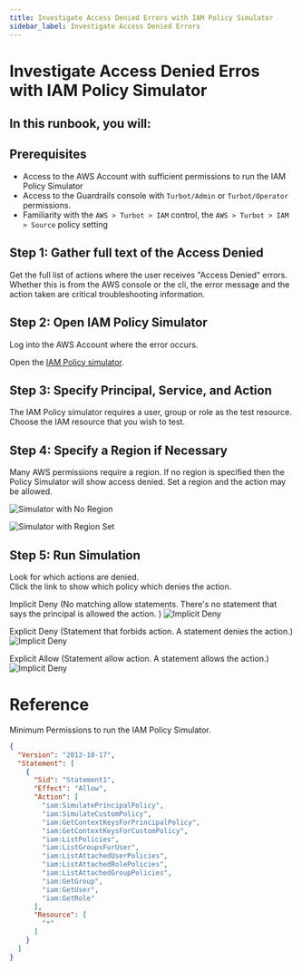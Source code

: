 ```yaml
---
title: Investigate Access Denied Errors with IAM Policy Simulator
sidebar_label: Investigate Access Denied Errors
---
```


# Investigate Access Denied Erros with IAM Policy Simulator

In this runbook, you will:
- 

## Prerequisites

- Access to the AWS Account with sufficient permissions to run the IAM Policy Simulator
- Access to the Guardrails console with `Turbot/Admin` or `Turbot/Operator` permissions.
- Familiarity with the `AWS > Turbot > IAM` control, the `AWS > Turbot > IAM > Source` policy setting

## Step 1:  Gather full text of the Access Denied

Get the full list of actions where the user receives "Access Denied" errors. Whether this is from the AWS console or the
cli, the error message and the action taken are critical troubleshooting information.

## Step 2: Open IAM Policy Simulator

Log into the AWS Account where the error occurs.

Open the [IAM Policy simulator](https://policysim.aws.amazon.com/home/index.jsp).

## Step 3: Specify Principal, Service, and Action

The IAM Policy simulator requires a user, group or role as the test resource.   Choose the IAM resource that you wish to test.

## Step 4: Specify a Region if Necessary

Many AWS permissions require a region. If no region is specified then the Policy Simulator will show access denied. Set
a region and the action may be allowed.

![Simulator with No Region](/images/docs/guardrails/runbooks/troubleshooting/investigate-access-denied-errors/no-region-set.png)

![Simulator with Region Set](/images/docs/guardrails/runbooks/troubleshooting/investigate-access-denied-errors/region-set.png)

## Step 5: Run Simulation

Look for which actions are denied.  
Click the link to show which policy which denies the action.

Implicit Deny (No matching allow statements. There's no statement that says the principal is allowed the action. )
![Implicit Deny](/images/docs/guardrails/runbooks/troubleshooting/investigate-access-denied-errors/aws_implicitly_denied.png)

Explicit Deny (Statement that forbids action. A statement denies the action.)
![Implicit Deny](/images/docs/guardrails/runbooks/troubleshooting/investigate-access-denied-errors/aws_explicitly_denied.png)

Explicit Allow (Statement allow action. A statement allows the action.)
![Implicit Deny](/images/docs/guardrails/runbooks/troubleshooting/investigate-access-denied-errors/aws_explicit_allowed.png)

<!--  Not sure if we should include these parts in a runbook.  Figuring out what Guardrails policy settings explodes the complexity. 
## Step 7: Find Statement in AWS > Turbot > IAM > Source

## Step 8: Identify the Guardrails policy to Change

### Possible Causes
`AWS > {Service} > Enabled` is not set to `Enabled` for this account.  Create this policy setting to enable the AWS service.

The mod for this service has not been installed.  Install then set the `AWS > {Service} > Enabled` policy setting.

If the mod for this service does not exist, open a feature request with [Turbot Support](mailto:help@turbot.com) to have it created. Describe your use cases for this service.

There may be an `Permissions > Levels > {Action} Administration` policy setting that will enable the intended action. These `Administration` policy settings are disabled by default as they cover sensitive areas.

The `boundary` policy for this account depends on [AWS > Account > Approved Regions [Default]](https://hub.guardrails.turbot.com/mods/aws/policies/aws/approvedRegionsDefault).  If the access denied error happens for a specific region then consider adding that region to the `Regions` policy setting.  
-->

# Reference

Minimum Permissions to run the IAM Policy Simulator.

```json
{
  "Version": "2012-10-17",
  "Statement": [
    {
      "Sid": "Statement1",
      "Effect": "Allow",
      "Action": [
        "iam:SimulatePrincipalPolicy",
        "iam:SimulateCustomPolicy",
        "iam:GetContextKeysForPrincipalPolicy",
        "iam:GetContextKeysForCustomPolicy",
        "iam:ListPolicies",
        "iam:ListGroupsForUser",
        "iam:ListAttachedUserPolicies",
        "iam:ListAttachedRolePolicies",
        "iam:ListAttachedGroupPolicies",
        "iam:GetGroup",
        "iam:GetUser",
        "iam:GetRole"
      ],
      "Resource": [
        "*"
      ]
    }
  ]
}
```
